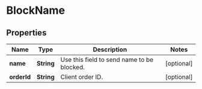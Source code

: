 
# BlockName

## Properties
Name | Type | Description | Notes
------------ | ------------- | ------------- | -------------
**name** | **String** | Use this field to send name to be blocked. |  [optional]
**orderId** | **String** | Client order ID. |  [optional]



